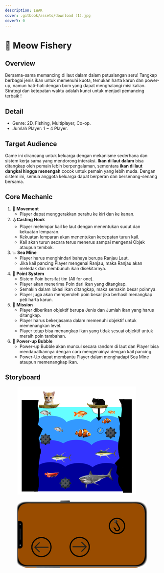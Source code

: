 ```yaml
---
description: IWAK
cover: .gitbook/assets/download (1).jpg
coverY: 0
---
```


# 🎣 Meow Fishery

## Overview

Bersama-sama memancing di laut dalam dalam petualangan seru! Tangkap berbagai jenis ikan untuk memenuhi kuota, temukan harta karun dan power-up, namun hati-hati dengan bom yang dapat menghalangi misi kalian. Strategi dan ketepatan waktu adalah kunci untuk menjadi pemancing terbaik !&#x20;

## Detail

* Genre: 2D, Fishing, Multiplayer, Co-op.
* Jumlah Player: 1 \~ 4 Player.

## Target Audience

Game ini dirancang untuk keluarga dengan mekanisme sederhana dan sistem kerja sama yang mendorong interaksi. **Ikan di laut dalam** bisa ditangkap oleh pemain lebih berpengalaman, sementara **ikan di laut dangkal hingga menengah** cocok untuk pemain yang lebih muda. Dengan sistem ini, semua anggota keluarga dapat berperan dan bersenang-senang bersama.

## Core Mechanic

1. :ship: **Movement**&#x20;
   * Player dapat menggerakkan perahu ke kiri dan ke kanan.
2. :hook:**Casting Hook**
   * Player melempar kail ke laut dengan menentukan sudut dan kekuatan lemparan.
   * Kekuatan lemparan akan menentukan kecepatan turun kail.
   * Kail akan turun secara terus menerus sampai mengenai Objek ataupun tembok.
3. :boom: **Sea Mine**
   * Player harus menghindari bahaya berupa Ranjau Laut.
   * Jika kail pancing Player mengenai Ranjau, maka Ranjau akan meledak dan membunuh ikan disekitarnya.
4. :100: **Point System**
   * Sistem Poin bersifat tim (All for one).
   * Player akan menerima Poin dari ikan yang ditangkap.&#x20;
   * Semakin dalam lokasi ikan ditangkap, maka semakin besar poinnya.
   * Player juga akan memperoleh poin besar jika berhasil menangkap peti harta karun.
5. :dart: **Mission**&#x20;
   * Player diberikan objektif berupa Jenis dan Jumlah ikan yang harus ditangkap.&#x20;
   * Player harus bekerjasama dalam memenuhi objektif untuk memenangkan level.
   * Player tetap bisa menangkap ikan yang tidak sesuai objektif untuk meraih poin tambahan.
6. :bubbles: **Power-up Bubble**
   * Power-up Bubble akan muncul secara random di laut dan Player bisa mendapatkannya dengan cara mengenainya dengan kail pancing.
   * Power-Up dapat membantu Player dalam menghadapi Sea Mine ataupun memenangkap ikan.

## Storyboard

<figure><img src=".gitbook/assets/image.png" alt=""><figcaption></figcaption></figure>

<figure><img src=".gitbook/assets/image (1).png" alt=""><figcaption></figcaption></figure>

